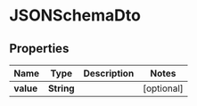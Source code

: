 

# JSONSchemaDto

## Properties

Name | Type | Description | Notes
------------ | ------------- | ------------- | -------------
**value** | **String** |  |  [optional]



